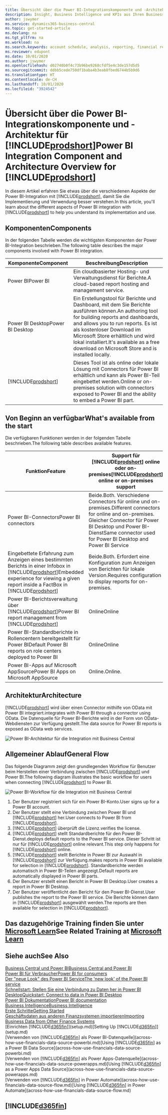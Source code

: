 ```yaml
---
title: Übersicht über die Power BI-Integrationskomponente und -Architektur für Business Central | Microsoft Docs
description: Insight, Business Intelligence und KPIs aus Ihren Business Central Daten einfach beziehen mit der Business Central Anwendung für Power BI.
author: jswymer
ms.service: dynamics365-business-central
ms.topic: get-started-article
ms.devlang: na
ms.tgt_pltfrm: na
ms.workload: na
ms.search.keywords: account schedule, analysis, reporting, financial report, business intelligence, KPI
ms.reviewer: edupont
ms.date: 10/01/2020
ms.author: jswymer
ms.openlocfilehash: d02740b0f4c73b96be9268cfdf5e4c3de157d5d5
ms.sourcegitcommit: ddbb5cede750df1baba4b3eab8fbed6744b5b9d6
ms.translationtype: HT
ms.contentlocale: de-CH
ms.lasthandoff: 10/01/2020
ms.locfileid: "3924542"
---
```

# <a name="power-bi-integration-component-and-architecture-overview-for-prodshort"></a><span data-ttu-id="34f31-103">Übersicht über die Power BI-Integrationskomponente und -Architektur für [!INCLUDE[prodshort](includes/prodshort.md)]</span><span class="sxs-lookup"><span data-stu-id="34f31-103">Power BI Integration Component and Architecture Overview for [!INCLUDE[prodshort](includes/prodshort.md)]</span></span>

<span data-ttu-id="34f31-104">In diesem Artikel erfahren Sie etwas über die verschiedenen Aspekte der Power BI-Integration mit [!INCLUDE[prodshort](includes/prodshort.md)], damit Sie die Implementierung und Verwendung besser verstehen.</span><span class="sxs-lookup"><span data-stu-id="34f31-104">In this article, you'll learn about the different aspects of Power BI integration with [!INCLUDE[prodshort](includes/prodshort.md)] to help you understand its implementation and use.</span></span>

## <a name="components"></a><span data-ttu-id="34f31-105">Komponenten</span><span class="sxs-lookup"><span data-stu-id="34f31-105">Components</span></span>

<span data-ttu-id="34f31-106">In der folgenden Tabelle werden die wichtigsten Komponenten der Power BI-Integration beschrieben.</span><span class="sxs-lookup"><span data-stu-id="34f31-106">The following table describes the major components involved with Power BI integration.</span></span>

|<span data-ttu-id="34f31-107">Komponente</span><span class="sxs-lookup"><span data-stu-id="34f31-107">Component</span></span>|<span data-ttu-id="34f31-108">Beschreibung</span><span class="sxs-lookup"><span data-stu-id="34f31-108">Description</span></span>|
|---------|-----------|
|<span data-ttu-id="34f31-109">Power BI</span><span class="sxs-lookup"><span data-stu-id="34f31-109">Power BI</span></span>|<span data-ttu-id="34f31-110">Ein cloudbasierter Hosting- und Verwaltungsdienst für Berichte.</span><span class="sxs-lookup"><span data-stu-id="34f31-110">A cloud-based report hosting and management service.</span></span>|
|<span data-ttu-id="34f31-111">Power BI Desktop</span><span class="sxs-lookup"><span data-stu-id="34f31-111">Power BI Desktop</span></span>|<span data-ttu-id="34f31-112">Ein Erstellungstool für Berichte und Dashboard, mit dem Sie Berichte ausführen können.</span><span class="sxs-lookup"><span data-stu-id="34f31-112">An authoring tool for building reports and dashboards, and allows you to run reports.</span></span> <span data-ttu-id="34f31-113">Es ist als kostenloser Download im Microsoft Store erhältlich und wird lokal installiert.</span><span class="sxs-lookup"><span data-stu-id="34f31-113">It's available as a free download on Microsoft Store and is installed locally.</span></span>|
|[!INCLUDE[prodshort](includes/prodshort.md)]|<span data-ttu-id="34f31-114">Dieses Tool ist als online oder lokale Lösung mit Connectors für Power BI erhältlich und kann als Power BI-Teil eingebettet werden.</span><span class="sxs-lookup"><span data-stu-id="34f31-114">Online or on-premises solution with connectors exposed to Power BI and the ability to embed a Power BI part.</span></span>|

## <a name="whats-available-from-the-start"></a><span data-ttu-id="34f31-115">Von Beginn an verfügbar</span><span class="sxs-lookup"><span data-stu-id="34f31-115">What's available from the start</span></span>

<span data-ttu-id="34f31-116">Die verfügbaren Funktionen werden in der folgenden Tabelle beschrieben.</span><span class="sxs-lookup"><span data-stu-id="34f31-116">The following table describes available features.</span></span>

|<span data-ttu-id="34f31-117">Funktion</span><span class="sxs-lookup"><span data-stu-id="34f31-117">Feature</span></span>|<span data-ttu-id="34f31-118">Support für [!INCLUDE[prodshort](includes/prodshort.md)] online oder on-premises</span><span class="sxs-lookup"><span data-stu-id="34f31-118">[!INCLUDE[prodshort](includes/prodshort.md)] online or on-premises support</span></span>|
|-------|---------------------|
|<span data-ttu-id="34f31-119">Power BI-Connectors</span><span class="sxs-lookup"><span data-stu-id="34f31-119">Power BI connectors</span></span>|<span data-ttu-id="34f31-120">Beide.</span><span class="sxs-lookup"><span data-stu-id="34f31-120">Both.</span></span> <span data-ttu-id="34f31-121">Verschiedene Connectors für online und on-premises.</span><span class="sxs-lookup"><span data-stu-id="34f31-121">Different connectors for online and on-premises.</span></span> <span data-ttu-id="34f31-122">Gleicher Connector für Power BI Desktop und Power BI-Dienst</span><span class="sxs-lookup"><span data-stu-id="34f31-122">Same connector used for Power BI Desktop and Power BI Service</span></span> |
|<span data-ttu-id="34f31-123">Eingebettete Erfahrung zum Anzeigen eines bestimmten Berichts in einer Infobox in [!INCLUDE[prodshort](includes/prodshort.md)]</span><span class="sxs-lookup"><span data-stu-id="34f31-123">Embedded experience for viewing a given report inside a FactBox in [!INCLUDE[prodshort](includes/prodshort.md)]</span></span>|<span data-ttu-id="34f31-124">Beide.</span><span class="sxs-lookup"><span data-stu-id="34f31-124">Both.</span></span> <span data-ttu-id="34f31-125">Erfordert eine Konfiguration zum Anzeigen von Berichten für lokale Version.</span><span class="sxs-lookup"><span data-stu-id="34f31-125">Requires configuration to display reports for on-premises.</span></span>|
|<span data-ttu-id="34f31-126">Power BI-Berichtsverwaltung über [!INCLUDE[prodshort](includes/prodshort.md)]</span><span class="sxs-lookup"><span data-stu-id="34f31-126">Power BI report management from [!INCLUDE[prodshort](includes/prodshort.md)]</span></span>|<span data-ttu-id="34f31-127">Online</span><span class="sxs-lookup"><span data-stu-id="34f31-127">Online</span></span>|
|<span data-ttu-id="34f31-128">Power BI-Standardberichte in Rollencentern bereitgestellt für Power BI</span><span class="sxs-lookup"><span data-stu-id="34f31-128">Default Power BI reports on role centers deployed to Power BI</span></span>|<span data-ttu-id="34f31-129">Online</span><span class="sxs-lookup"><span data-stu-id="34f31-129">Online</span></span>|
|<span data-ttu-id="34f31-130">Power BI-Apps auf Microsoft AppSource</span><span class="sxs-lookup"><span data-stu-id="34f31-130">Power BI Apps on Microsoft AppSource</span></span>|<span data-ttu-id="34f31-131">Online.</span><span class="sxs-lookup"><span data-stu-id="34f31-131">Online.</span></span>|

## <a name="architecture"></a><span data-ttu-id="34f31-132">Architektur</span><span class="sxs-lookup"><span data-stu-id="34f31-132">Architecture</span></span>

[!INCLUDE[prodshort](includes/prodshort.md)] <span data-ttu-id="34f31-133">wird über einen Connector mithilfe von OData mit Power BI integriert.</span><span class="sxs-lookup"><span data-stu-id="34f31-133">integrates with Power BI through a connector using OData.</span></span> <span data-ttu-id="34f31-134">Die Datenquelle für Power BI-Berichte wird in der Form von OData-Webdiensten zur Verfügung gestellt.</span><span class="sxs-lookup"><span data-stu-id="34f31-134">The data source for Power BI reports is exposed as OData web services.</span></span>

![Power BI-Architektur für die Integration mit Business Central](./media/power-bi-architecture.png)

## <a name="general-flow"></a><span data-ttu-id="34f31-136">Allgemeiner Ablauf</span><span class="sxs-lookup"><span data-stu-id="34f31-136">General Flow</span></span>

<span data-ttu-id="34f31-137">Das folgende Diagramm zeigt den grundlegenden Workflow für Benutzer beim Herstellen einer Verbindung zwischen [!INCLUDE[prodshort](includes/prodshort.md)] und Power BI.</span><span class="sxs-lookup"><span data-stu-id="34f31-137">The following diagram illustrates the basic workflow for users when connecting [!INCLUDE[prodshort](includes/prodshort.md)] to Power BI.</span></span>

![Power BI-Workflow für die Integration mit Business Central](./media/power-bi-flow.png)

1. <span data-ttu-id="34f31-139">Der Benutzer registriert sich für ein Power BI-Konto.</span><span class="sxs-lookup"><span data-stu-id="34f31-139">User signs up for a Power BI account.</span></span>
2. <span data-ttu-id="34f31-140">Der Benutzer stellt eine Verbindung zwischen Power BI und [!INCLUDE[prodshort](includes/prodshort.md)] her.</span><span class="sxs-lookup"><span data-stu-id="34f31-140">User connects to Power BI from [!INCLUDE[prodshort](includes/prodshort.md)].</span></span>
3. [!INCLUDE[prodshort](includes/prodshort.md)] <span data-ttu-id="34f31-141">überprüft die Lizenz.</span><span class="sxs-lookup"><span data-stu-id="34f31-141">verifies the license.</span></span>
4. [!INCLUDE[prodshort](includes/prodshort.md)] <span data-ttu-id="34f31-142">stellt Standardberichte für den Power BI-Dienst.</span><span class="sxs-lookup"><span data-stu-id="34f31-142">deploys default reports to the Power BI service.</span></span> <span data-ttu-id="34f31-143">Dieser Schritt ist nur für [!INCLUDE[prodshort](includes/prodshort.md)] online relevant.</span><span class="sxs-lookup"><span data-stu-id="34f31-143">This step only happens for [!INCLUDE[prodshort](includes/prodshort.md)] online.</span></span>
5. [!INCLUDE[prodshort](includes/prodshort.md)] <span data-ttu-id="34f31-144">stellt Berichte in Power BI zur Auswahl in [!INCLUDE[prodshort](includes/prodshort.md)] zur Verfügung.</span><span class="sxs-lookup"><span data-stu-id="34f31-144">makes reports in Power BI available for selection in [!INCLUDE[prodshort](includes/prodshort.md)].</span></span> <span data-ttu-id="34f31-145">Standardberichte werden automatisch in Power BI-Teilen angezeigt.</span><span class="sxs-lookup"><span data-stu-id="34f31-145">Default reports are automatically displayed in Power BI parts.</span></span>
6. <span data-ttu-id="34f31-146">Der Benutzer erstellt einen Bericht in Power BI Desktop.</span><span class="sxs-lookup"><span data-stu-id="34f31-146">User creates a report in Power BI Desktop.</span></span>
7. <span data-ttu-id="34f31-147">Der Benutzer veröffentlicht den Bericht für den Power BI-Dienst.</span><span class="sxs-lookup"><span data-stu-id="34f31-147">User publishes the report to the Power BI service.</span></span> <span data-ttu-id="34f31-148">Die Berichte können dann in [!INCLUDE[prodshort](includes/prodshort.md)] ausgewählt werden.</span><span class="sxs-lookup"><span data-stu-id="34f31-148">The reports are then available for selection in [!INCLUDE[prodshort](includes/prodshort.md)].</span></span>

## <a name="see-related-training-at-microsoft-learn"></a><span data-ttu-id="34f31-149">Das dazugehörige Training finden Sie unter [Microsoft Learn](/learn/modules/configure-powerbi-excel-dynamics-365-business-central/index)</span><span class="sxs-lookup"><span data-stu-id="34f31-149">See Related Training at [Microsoft Learn](/learn/modules/configure-powerbi-excel-dynamics-365-business-central/index)</span></span>

## <a name="see-also"></a><span data-ttu-id="34f31-150">Siehe auch</span><span class="sxs-lookup"><span data-stu-id="34f31-150">See Also</span></span>

[<span data-ttu-id="34f31-151">Business Central und Power BI</span><span class="sxs-lookup"><span data-stu-id="34f31-151">Business Central and Power BI</span></span>](admin-powerbi.md)  
[<span data-ttu-id="34f31-152">Power BI für Verbraucher</span><span class="sxs-lookup"><span data-stu-id="34f31-152">Power BI for consumers</span></span>](/power-bi/consumer/end-user-consumer)  
[<span data-ttu-id="34f31-153">Der "neue Look" des Power BI Service</span><span class="sxs-lookup"><span data-stu-id="34f31-153">The 'new look' of the Power BI service</span></span>](/power-bi/service-new-look)  
[<span data-ttu-id="34f31-154">Schnellstart: Stellen Sie eine Verbindung zu Daten her in Power BI Desktop</span><span class="sxs-lookup"><span data-stu-id="34f31-154">Quickstart: Connect to data in Power BI Desktop</span></span>](/power-bi/desktop-quickstart-connect-to-data)  
[<span data-ttu-id="34f31-155">Power BI Dokumentation</span><span class="sxs-lookup"><span data-stu-id="34f31-155">Power BI documentation</span></span>](/power-bi/)  
[<span data-ttu-id="34f31-156">Business Intelligence</span><span class="sxs-lookup"><span data-stu-id="34f31-156">Business Intelligence</span></span>](bi.md)  
[<span data-ttu-id="34f31-157">Erste Schritte</span><span class="sxs-lookup"><span data-stu-id="34f31-157">Getting Started</span></span>](product-get-started.md)  
[<span data-ttu-id="34f31-158">Geschäftsdaten aus anderen Finanzsystemen importieren</span><span class="sxs-lookup"><span data-stu-id="34f31-158">Importing Business Data from Other Finance Systems</span></span>](across-import-data-configuration-packages.md)  
<span data-ttu-id="34f31-159">[Einrichten [!INCLUDE[d365fin](includes/d365fin_md.md)]](setup.md)</span><span class="sxs-lookup"><span data-stu-id="34f31-159">[Setting Up [!INCLUDE[d365fin](includes/d365fin_md.md)]](setup.md)</span></span>  
<span data-ttu-id="34f31-160">[Verwenden von [!INCLUDE[d365fin](includes/d365fin_md.md)] als Power BI-Datenquelle](across-how-use-financials-data-source-powerbi.md)</span><span class="sxs-lookup"><span data-stu-id="34f31-160">[Using [!INCLUDE[d365fin](includes/d365fin_md.md)] as a Power BI Data Source](across-how-use-financials-data-source-powerbi.md)</span></span>  
<span data-ttu-id="34f31-161">[Verwenden von [!INCLUDE[d365fin](includes/d365fin_md.md)] als Power Apps-Datenquelle](across-how-use-financials-data-source-powerapps.md)</span><span class="sxs-lookup"><span data-stu-id="34f31-161">[Using [!INCLUDE[d365fin](includes/d365fin_md.md)] as a Power Apps Data Source](across-how-use-financials-data-source-powerapps.md)</span></span>  
<span data-ttu-id="34f31-162">[Verwenden von [!INCLUDE[d365fin](includes/d365fin_md.md)] in Power Automate](across-how-use-financials-data-source-flow.md)</span><span class="sxs-lookup"><span data-stu-id="34f31-162">[Using [!INCLUDE[d365fin](includes/d365fin_md.md)] in Power Automate](across-how-use-financials-data-source-flow.md)</span></span>  

## [!INCLUDE[d365fin](includes/free_trial_md.md)]  
